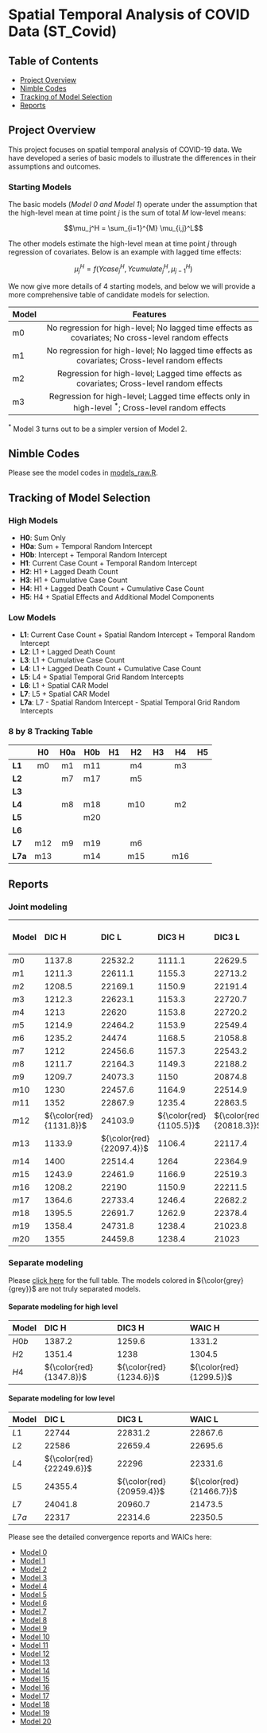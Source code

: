 # Spatial Temporal Analysis of COVID Data (ST_Covid)

## Table of Contents
- [Project Overview](#project-overview)
- [Nimble Codes](#nimble-codes)
- [Tracking of Model Selection](#tracking-of-model-selection)
- [Reports](#reports)

## Project Overview

This project focuses on spatial temporal analysis of COVID-19 data. We have developed a series of basic models to illustrate the differences in their assumptions and outcomes.  

### Starting Models 
The basic models (*Model 0 and Model 1*) operate under the assumption that the high-level mean at time point $j$ is the sum of total $M$ low-level means: 

$$\mu_j^H = \sum_{i=1}^{M} \mu_{i,j}^L$$

The other models estimate the high-level mean at time point $j$ through regression of covariates. Below is an example with lagged time effects: 

$$\mu_j^H = f(Ycase_{j}^H, Ycumulate_{j}^H, \mu_{j-1}^H)$$

We now give more details of 4 starting models, and below we will provide a more comprehensive table of candidate models for selection.

| Model | Features |
|-------|:--------:|
| m0 | No regression for high-level; No lagged time effects as covariates; No cross-level random effects |
| m1 | No regression for high-level; No lagged time effects as covariates; Cross-level random effects |
| m2 | Regression for high-level; Lagged time effects as covariates; Cross-level random effects | 
| m3 | Regression for high-level; Lagged time effects only in high-level ${}^*$; Cross-level random effects | 

${}^*$ Model 3 turns out to be a simpler version of Model 2.

## Nimble Codes

Please see the model codes in [models_raw.R](https://github.com/Sijianf/ST_Covid/blob/main/codes/models_raw.R).  

## Tracking of Model Selection

### High Models
- **H0**: Sum Only
- **H0a**: Sum + Temporal Random Intercept
- **H0b**: Intercept + Temporal Random Intercept
- **H1**: Current Case Count + Temporal Random Intercept
- **H2**: H1 + Lagged Death Count
- **H3**: H1 + Cumulative Case Count
- **H4**: H1 + Lagged Death Count + Cumulative Case Count
- **H5**: H4 + Spatial Effects and Additional Model Components

### Low Models
- **L1**: Current Case Count + Spatial Random Intercept + Temporal Random Intercept
- **L2**: L1 + Lagged Death Count
- **L3**: L1 + Cumulative Case Count
- **L4**: L1 + Lagged Death Count + Cumulative Case Count
- **L5**: L4 + Spatial Temporal Grid Random Intercepts
- **L6**: L1 + Spatial CAR Model
- **L7**: L5 + Spatial CAR Model
- **L7a**: L7 - Spatial Random Intercept - Spatial Temporal Grid Random Intercepts

### 8 by 8 Tracking Table

|         |  **H0**  |  **H0a** |  **H0b** |  **H1**  |  **H2**  |  **H3**  |  **H4**  |  **H5**  |
|:--------|:--------:|:--------:|:--------:|:--------:|:--------:|:--------:|:--------:|:--------:|
| **L1**  |    m0    |    m1    |    m11   |          |    m4    |          |    m3    |          |
| **L2**  |          |    m7    |    m17   |          |    m5    |          |          |          |
| **L3**  |          |          |          |          |          |          |          |          |
| **L4**  |          |    m8    |    m18   |          |    m10   |          |    m2    |          |
| **L5**  |          |          |    m20   |          |          |          |          |          |
| **L6**  |          |          |          |          |          |          |          |          |
| **L7**  |    m12   |    m9    |    m19   |          |    m6    |          |          |          |
| **L7a** |    m13   |          |    m14   |          |    m15   |          |    m16   |          |

## Reports

### Joint modeling

|Model   |DIC H                   |DIC L                    |DIC3 H                  |DIC3 L                   |WAIC H                |WAIC L                   |WAIC Total (High + Low)  |
|:-------|:-----------------------|:------------------------|:-----------------------|:------------------------|:---------------------|:------------------------|:-----------------------:|
|$m0$    |$1137.8$                |$22532.2$                |$1111.1$                |$22629.5$                |$1121.3$              |$22642.6$                |$23763.9$                |
|$m1$    |$1211.3$                |$22611.1$                |$1155.3$                |$22713.2$                |$1181.6$              |$22735.6$                |$23917.2$                |
|$m2$    |$1208.5$                |$22169.1$                |$1150.9$                |$22191.4$                |$1177.5$              |$22213.4$                |$23390.9$                |
|$m3$    |$1212.3$                |$22623.1$                |$1153.3$                |$22720.7$                |$1179.6$              |$22743.9$                |$23923.5$                |
|$m4$    |$1213$                  |$22620$                  |$1153.8$                |$22720.2$                |$1180.5$              |$22743.1$                |$23923.6$                |
|$m5$    |$1214.9$                |$22464.2$                |$1153.9$                |$22549.4$                |$1181$                |$22572.5$                |$23753.5$                |
|$m6$    |$1235.2$                |$24474$                  |$1168.5$                |$21058.8$                |$1202.4$              |$21573.7$                |$22776.1$                |
|$m7$    |$1212$                  |$22456.6$                |$1157.3$                |$22543.2$                |$1184$                |$22565.4$                |$23749.4$                |
|$m8$    |$1211.7$                |$22164.3$                |$1149.3$                |$22188.2$                |$1175.1$              |$22209.9$                |$23385.0$                |
|$m9$    |$1209.7$                |$24073.3$                |$1150$                  |$20874.8$                |$1176$                |$21356.9$                |$22532.9$                |
|$m10$   |$1230$                  |$22457.6$                |$1164.9$                |$22514.9$                |$1196.6$              |$22538.7$                |$23735.3$                |
|$m11$   |$1352$                  |$22867.9$                |$1235.4$                |$22863.5$                |$1291.2$              |$22890.1$                |$24181.3$                |
|$m12$   |${\color{red}{1131.8}}$ |$24103.9$                |${\color{red}{1105.5}}$ |${\color{red}{20818.3}}$ |${\color{red}{1116}}$ |${\color{red}{21277.4}}$ |${\color{red}{22393.4}}$ |
|$m13$   |$1133.9$                |${\color{red}{22097.4}}$ |$1106.4$                |$22117.4$                |$1117$                |$22130.2$                |$23247.2$                |
|$m14$   |$1400$                  |$22514.4$                |$1264$                  |$22364.9$                |$1337.3$              |$22400.9$                |$23738.2$                |
|$m15$   |$1243.9$                |$22461.9$                |$1166.9$                |$22519.3$                |$1198.8$              |$22543.6$                |$23742.4$                |
|$m16$   |$1208.2$                |$22190$                  |$1150.9$                |$22211.5$                |$1177$                |$22233.4$                |$23410.4$                |
|$m17$   |$1364.6$                |$22733.4$                |$1246.4$                |$22682.2$                |$1307$                |$22709.9$                |$24016.9$                |
|$m18$   |$1395.5$                |$22691.7$                |$1262.9$                |$22378.4$                |$1336.2$              |$22414.9$                |$23751.1$                |
|$m19$   |$1358.4$                |$24731.8$                |$1238.4$                |$21023.8$                |$1296.8$              |$21589.6$                |$22886.4$                |
|$m20$   |$1355$                  |$24459.8$                |$1238.4$                |$21023$                  |$1295.6$              |$21594.1$                |$22889.7$                |



### Separate modeling 

Please [click here](https://github.com/Sijianf/ST_Covid/blob/main/pages/Full_Table_S.md) for the full table. The models colored in ${\color{grey}{grey}}$ are not truly separated models.


#### Separate modeling for high level

|Model   |DIC H                   |DIC3 H                  |WAIC H                  |
|:-------|:-----------------------|:-----------------------|:-----------------------|
|$H0b$   |$1387.2$                |$1259.6$                |$1331.2$                |
|$H2$    |$1351.4$                |$1238$                  |$1304.5$                |
|$H4$    |${\color{red}{1347.8}}$ |${\color{red}{1234.6}}$ |${\color{red}{1299.5}}$ |


#### Separate modeling for low level

|Model   |DIC L                    |DIC3 L                   |WAIC L                   |
|:-------|:------------------------|:------------------------|:------------------------|
|$L1$    |$22744$                  |$22831.2$                |$22867.6$                |
|$L2$    |$22586$                  |$22659.4$                |$22695.6$                |
|$L4$    |${\color{red}{22249.6}}$ |$22296$                  |$22331.6$                |
|$L5$    |$24355.4$                |${\color{red}{20959.4}}$ |${\color{red}{21466.7}}$ |
|$L7$    |$24041.8$                |$20960.7$                |$21473.5$                |
|$L7a$   |$22317$                  |$22314.6$                |$22350.5$                |


Please see the detailed convergence reports and WAICs here: 

- [Model 0](https://sijianf.github.io/ST_Covid/pages/Report_Oct_m0.html)
- [Model 1](https://sijianf.github.io/ST_Covid/pages/Report_Oct_m1.html)
- [Model 2](https://sijianf.github.io/ST_Covid/pages/Report_Oct_m2.html)
- [Model 3](https://sijianf.github.io/ST_Covid/pages/Report_Oct_m3.html)
- [Model 4](https://sijianf.github.io/ST_Covid/pages/Report_Oct_m4.html)
- [Model 5](https://sijianf.github.io/ST_Covid/pages/Report_Oct_m5.html)
- [Model 6](https://sijianf.github.io/ST_Covid/pages/Report_Oct_m6.html)
- [Model 7](https://sijianf.github.io/ST_Covid/pages/Report_Oct_m7.html)
- [Model 8](https://sijianf.github.io/ST_Covid/pages/Report_Oct_m8.html)
- [Model 9](https://sijianf.github.io/ST_Covid/pages/Report_Oct_m9.html)
- [Model 10](https://sijianf.github.io/ST_Covid/pages/Report_Oct_m10.html)
- [Model 11](https://sijianf.github.io/ST_Covid/pages/Report_Oct_m11.html)
- [Model 12](https://sijianf.github.io/ST_Covid/pages/Report_Oct_m12.html)
- [Model 13](https://sijianf.github.io/ST_Covid/pages/Report_Oct_m13.html)
- [Model 14](https://sijianf.github.io/ST_Covid/pages/Report_Oct_m14.html)
- [Model 15](https://sijianf.github.io/ST_Covid/pages/Report_Oct_m15.html)
- [Model 16](https://sijianf.github.io/ST_Covid/pages/Report_Oct_m16.html)
- [Model 17](https://sijianf.github.io/ST_Covid/pages/Report_Oct_m17.html)
- [Model 18](https://sijianf.github.io/ST_Covid/pages/Report_Oct_m18.html)
- [Model 19](https://sijianf.github.io/ST_Covid/pages/Report_Oct_m19.html)
- [Model 20](https://sijianf.github.io/ST_Covid/pages/Report_Oct_m20.html)


